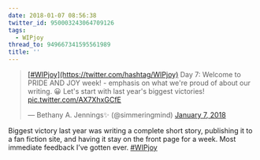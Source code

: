 ```yaml
---
date: 2018-01-07 08:56:38
twitter_id: 950003243064709126
tags:
  - WIPjoy
thread_to: 949667341595561989
title: ''
---
```


<blockquote class="twitter-tweet"><p lang="en" dir="ltr"><a href="https://twitter.com/hashtag/WIPjoy?src=hash&amp;ref_src=twsrc%5Etfw">[#WIPjoy](https://twitter.com/hashtag/WIPjoy)</a> Day 7: Welcome to PRIDE AND JOY week! - emphasis on what we&#39;re proud of about our writing. 😀 Let&#39;s start with last year&#39;s biggest victories! <a href="https://t.co/AX7XhxGCfE">pic.twitter.com/AX7XhxGCfE</a></p>&mdash; Bethany A. Jennings✨ (@simmeringmind) <a href="https://twitter.com/simmeringmind/status/949875196378435584?ref_src=twsrc%5Etfw">January 7, 2018</a></blockquote>
<script async src="https://platform.twitter.com/widgets.js" charset="utf-8"></script>

Biggest victory last year was writing a complete short story, publishing it to a fan fiction site, and having it stay on the front page for a week. Most immediate feedback I’ve gotten ever. [#WIPjoy](https://twitter.com/hashtag/WIPjoy)
